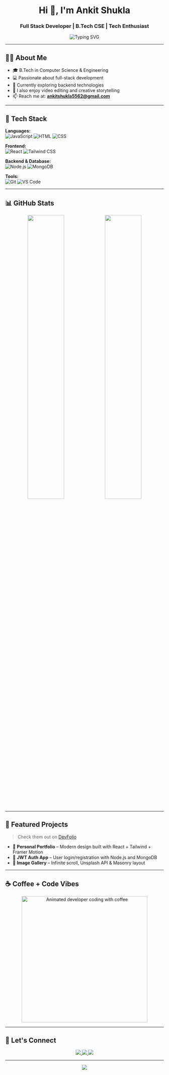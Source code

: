 <h1 align="center">Hi 👋, I'm Ankit Shukla</h1>
<h3 align="center">Full Stack Developer | B.Tech CSE | Tech Enthusiast</h3>

<p align="center">
  <img src="https://readme-typing-svg.herokuapp.com?font=Fira+Code&weight=500&pause=1000&color=0F62FE&center=true&vCenter=true&width=435&lines=Frontend+Dev+%7C+React+%26+Tailwind;Coffee+Fueled+Coder+%E2%98%95%EF%B8%8F;Open+Source+%E2%9D%A4%EF%B8%8F+Learning+Everyday" alt="Typing SVG" />
</p>

---

## 👨‍💻 About Me

- 🎓 B.Tech in Computer Science & Engineering  
- 💻 Passionate about full-stack development  
- 🎯 Currently exploring backend technologies  
- 🎨 I also enjoy video editing and creative storytelling  
- 📫 Reach me at: **ankitshukla5562@gmail.com**

---

## 🚀 Tech Stack

**Languages:**  
![JavaScript](https://img.shields.io/badge/JavaScript-F7DF1E?style=flat&logo=javascript&logoColor=black)
![HTML](https://img.shields.io/badge/HTML5-E34F26?style=flat&logo=html5&logoColor=white)
![CSS](https://img.shields.io/badge/CSS3-1572B6?style=flat&logo=css3&logoColor=white)

**Frontend:**  
![React](https://img.shields.io/badge/React-61DAFB?style=flat&logo=react&logoColor=black)
![Tailwind CSS](https://img.shields.io/badge/Tailwind_CSS-38B2AC?style=flat&logo=tailwind-css&logoColor=white)

**Backend & Database:**  
![Node.js](https://img.shields.io/badge/Node.js-339933?style=flat&logo=node.js&logoColor=white)
![MongoDB](https://img.shields.io/badge/MongoDB-4EA94B?style=flat&logo=mongodb&logoColor=white)

**Tools:**  
![Git](https://img.shields.io/badge/Git-F05032?style=flat&logo=git&logoColor=white)
![VS Code](https://img.shields.io/badge/VS_Code-007ACC?style=flat&logo=visual-studio-code&logoColor=white)

---


## 📊 GitHub Stats

<p align="center">
  <img src="https://github-readme-stats.vercel.app/api?username=ankitshukla&show_icons=true&theme=tokyonight&hide_border=false" width="48%" />
  <img src="https://streak-stats.demolab.com/?user=ankitshukla&theme=tokyonight&hide_border=false" width="48%" />
</p>

---


## 🧩 Featured Projects

> Check them out on [DevFolio](https://yourdevfolio.com)

- 🔹 **Personal Portfolio** – Modern design built with React + Tailwind + Framer Motion  
- 🔹 **JWT Auth App** – User login/registration with Node.js and MongoDB  
- 🔹 **Image Gallery** – Infinite scroll, Unsplash API & Masonry layout

---


## ☕ Coffee + Code Vibes

<p align="center">
  <img src="https://your-image-url-here" alt="Animated developer coding with coffee" width="400" />
</p>

---


## 🔗 Let's Connect

<p align="center">
  <a href="mailto:yourmail@example.com">
    <img src="https://img.shields.io/badge/Email-D14836?style=for-the-badge&logo=gmail&logoColor=white" />
  </a>
  <a href="https://linkedin.com/in/ankitshukla" target="_blank">
    <img src="https://img.shields.io/badge/LinkedIn-blue?style=for-the-badge&logo=linkedin&logoColor=white" />
  </a>
  <a href="https://github.com/ankitshukla" target="_blank">
    <img src="https://img.shields.io/badge/GitHub-000?style=for-the-badge&logo=github&logoColor=white" />
  </a>
</p>

---


<p align="center">
  <img src="https://capsule-render.vercel.app/api?type=waving&color=0f62fe&height=100&section=footer" />
</p>
